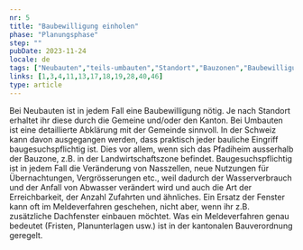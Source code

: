 ```yaml
---
nr: 5
title: "Baubewilligung einholen"
phase: "Planungsphase"
step: ""
pubDate: 2023-11-24
locale: de
tags: ["Neubauten","teils-umbauten","Standort","Bauzonen","Baubewilligung","Meldeverfahren","Verfahren"]
links: [1,3,4,11,13,17,18,19,28,40,46]
type: article
---
```


Bei Neubauten ist in jedem Fall eine Baubewilligung nötig. Je nach Standort erhaltet ihr diese durch die Gemeine und/oder den Kanton. Bei Umbauten ist eine detaillierte Abklärung mit der Gemeinde sinnvoll. In der Schweiz kann davon ausgegangen werden, dass praktisch jeder bauliche Eingriff baugesuchspflichtig ist. Dies vor allem, wenn sich das Pfadiheim ausserhalb der Bauzone, z.B. in der Landwirtschaftszone befindet. Baugesuchspflichtig ist in jedem Fall die Veränderung von Nasszellen, neue Nutzungen für Übernachtungen, Vergrösserungen etc., weil dadurch der Wasserverbrauch und der Anfall von Abwasser verändert wird und auch die Art der Erreichbarkeit, der Anzahl Zufahrten und ähnliches. Ein Ersatz der Fenster kann oft im Meldeverfahren geschehen, nicht aber, wenn ihr z.B. zusätzliche Dachfenster einbauen möchtet. Was ein Meldeverfahren genau bedeutet (Fristen, Planunterlagen usw.) ist in der kantonalen Bauverordnung geregelt.
